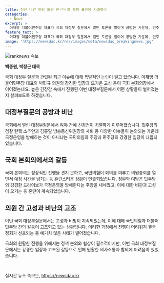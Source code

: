 ```yaml
---
title: 정신 나간 여당 의원 한·미·일 동맹 표현에 사과하라
categories:
  - News
excerpt: >
  이재명 더불어민주당 대표가 국회 대정부 질문에서 열띤 토론을 벌이며 공방한 가운데, 민주당 주도로 검사 탄핵소추안 등 다양한 국정 문제를 놓고 양측의 갈등은 고조되었다. 야당의 항의와 고성 속에 마침내 정회를 선포하며 대정부질문이 종료되었다. 민주당의 강경 드라이브와 국정운영 방해 주장은 논란을 일으키며, 갈등이 한 차원 높아졌다. 대정부질문 진행이 어려운 상황에서 정회가 선포되었다.
feature_text: >
  이재명 더불어민주당 대표가 국회 대정부 질문에서 열띤 토론을 벌이며 공방한 가운데, 민주당 주도로 검사 탄핵소추안 등 다양한 국정 문제를 놓고 양측의 갈등은 고조되었다. 야당의 항의와 고성 속에 마침내 정회를 선포하며 대정부질문이 종료되었다. 민주당의 강경 드라이브와 국정운영 방해 주장은 논란을 일으키며, 갈등이 한 차원 높아졌다. 대정부질문 진행이 어려운 상황에서 정회가 선포되었다.
image: 'https://newsdao.kr/res/images/meta/newsdao_breakingnews.jpg'
---
```


<p><img src="https://newsdao.kr/res/images/meta/newsdao_breakingnews.jpg" alt="ranknews 속보" /></p>

<p><b>백종원, 박정근 대목</b></p>

<p>국회 대정부 질문과 관련된 최근 이슈에 대해 폭발적인 논란이 일고 있습니다. 이재명 더불어민주당 대표와 박민규 의원의 강경한 입장과 뜨거운 고성 등이 국회 본회의장에서 이어졌는데요. 높은 긴장감 속에서 진행된 이번 대정부질문에서 어떤 상황들이 벌어졌는지 살펴보도록 하겠습니다. </p>

<h2 data-ke-size="size26">대정부질문의 공방과 비난</h2>

<p>국회에서 열린 대정부질문에서 여야 간에 신경전이 치열하게 이루어졌습니다. 민주당의 검찰 탄핵 소추안과 김홍일 방송통신위원장의 사퇴 등 다양한 이슈들이 논의되는 가운데 국정운영을 방해하는 것이 아니냐는 국민의힘의 주장과 민주당의 강경한 입장이 대립되었습니다.</p>

<h2 data-ke-size="size26">국회 본회의에서의 갈등</h2>

<p>국회 본회의는 정상적인 진행을 견지 못하고, 국민의힘이 회의를 미루고 의원총회를 열면서 예정 시간을 넘기는 등 혼란스러운 상황이 연출되었습니다. 정부와 여당은 민주당의 강경한 드라이브가 국정운영을 방해한다는 주장을 내세웠고, 이에 대한 비판과 고성이 오가는 등 혼란이 계속되었습니다.</p>

<h2 data-ke-size="size26">의원 간 고성과 비난의 고조</h2>

<p>이번 국회 대정부질문에서는 고성과 비방이 지속되었는데, 이에 대해 국민의힘과 더불어민주당 간의 갈등이 고조되고 있는 상황입니다. 이러한 과정에서 진행이 어려워져 결국 정회가 선포되는 등 예기치 않은 사태가 벌어졌습니다.</p>

<p>국회의 원활한 진행을 위해서는 정책 논의와 협상이 필수적이지만, 이번 국회 대정부질문에서는 강경한 입장과 고조된 갈등으로 인해 원활한 의사소통과 합의에 어려움이 있었습니다.</p>

<p data-ke-size="size16">&nbsp;</p>
실시간 뉴스 속보는, <a href="https://newsdao.kr" rel="dofollow">https://newsdao.kr</a>


